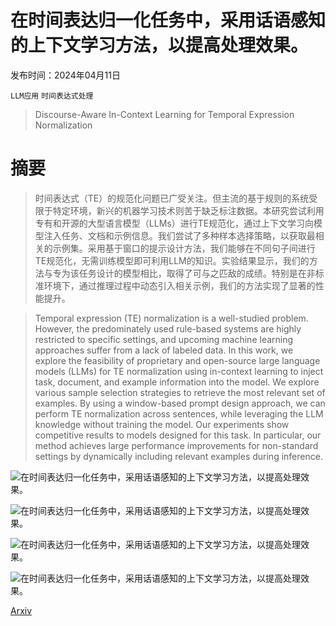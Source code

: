 # 在时间表达归一化任务中，采用话语感知的上下文学习方法，以提高处理效果。

发布时间：2024年04月11日

`LLM应用` `时间表达式处理`

> Discourse-Aware In-Context Learning for Temporal Expression Normalization

# 摘要

> 时间表达式（TE）的规范化问题已广受关注。但主流的基于规则的系统受限于特定环境，新兴的机器学习技术则苦于缺乏标注数据。本研究尝试利用专有和开源的大型语言模型（LLMs）进行TE规范化，通过上下文学习向模型注入任务、文档和示例信息。我们尝试了多种样本选择策略，以获取最相关的示例集。采用基于窗口的提示设计方法，我们能够在不同句子间进行TE规范化，无需训练模型即可利用LLM的知识。实验结果显示，我们的方法与专为该任务设计的模型相比，取得了可与之匹敌的成绩。特别是在非标准环境下，通过推理过程中动态引入相关示例，我们的方法实现了显著的性能提升。

> Temporal expression (TE) normalization is a well-studied problem. However, the predominately used rule-based systems are highly restricted to specific settings, and upcoming machine learning approaches suffer from a lack of labeled data. In this work, we explore the feasibility of proprietary and open-source large language models (LLMs) for TE normalization using in-context learning to inject task, document, and example information into the model. We explore various sample selection strategies to retrieve the most relevant set of examples. By using a window-based prompt design approach, we can perform TE normalization across sentences, while leveraging the LLM knowledge without training the model. Our experiments show competitive results to models designed for this task. In particular, our method achieves large performance improvements for non-standard settings by dynamically including relevant examples during inference.

![在时间表达归一化任务中，采用话语感知的上下文学习方法，以提高处理效果。](../../../paper_images/2404.07775/teaser_image.png)

![在时间表达归一化任务中，采用话语感知的上下文学习方法，以提高处理效果。](../../../paper_images/2404.07775/study_examples.png)

![在时间表达归一化任务中，采用话语感知的上下文学习方法，以提高处理效果。](../../../paper_images/2404.07775/study_multilingual.png)

![在时间表达归一化任务中，采用话语感知的上下文学习方法，以提高处理效果。](../../../paper_images/2404.07775/study_context.png)

[Arxiv](https://arxiv.org/abs/2404.07775)